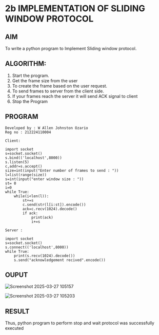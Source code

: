 # 2b IMPLEMENTATION OF SLIDING WINDOW PROTOCOL
## AIM

To write a python program to Implement Sliding window protocol.

## ALGORITHM:
1. Start the program.
2. Get the frame size from the user
3. To create the frame based on the user request.
4. To send frames to server from the client side.
5. If your frames reach the server it will send ACK signal to client
6. Stop the Program
## PROGRAM
~~~
Developed by : W Allen Johnston Ozario
Reg no : 212224110004
~~~
~~~
Client:

import socket
s=socket.socket()
s.bind(('localhost',8000))
s.listen(5)
c,addr=s.accept()
size=int(input("Enter number of frames to send : "))
l=list(range(size))
s=int(input("enter window size : "))
st= 0
i=0
while True:
    while(i<len(l)):
        st+=s
        c.send(str(l[i:st]).encode())
        ack=c.recv(1024).decode()
        if ack:
            print(ack)
            i+=s
~~~
~~~
Server :

import socket
s=socket.socket()
s.connect(('localhost',8000))
while True:
    print(s.recv(1024).decode())
    s.send("acknowledgement recived".encode())

~~~

## OUPUT
![Screenshot 2025-03-27 105157](https://github.com/user-attachments/assets/17568950-4214-40b3-9e22-aff954202ae5)

![Screenshot 2025-03-27 105203](https://github.com/user-attachments/assets/4f45d6f7-b913-4304-9abc-8541f186afbf)

## RESULT
Thus, python program to perform stop and wait protocol was successfully executed

